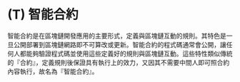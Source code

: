 # \(T\) 智能合約

智能合約是在區塊鏈開發應用的主要形式，定義與區塊鏈互動的規則。其特色是一旦公開部署到區塊鏈網路即不可算改或更新。智能合約的程式碼通常會公開，讓任何人都能夠驗證程式碼並使用這些定義好的規則與區塊鏈互動。這些特性類似傳統的『合約』，定義規則後保證具有執行上的效力，又因其不需要中間人即可照合約內容執行，故名為『智能合約』。

